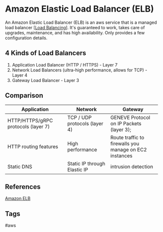 # Amazon Elastic Load Balancer (ELB)

An Amazon Elastic Load Balancer (ELB) is an aws service that is a managed load balancer [[Load Balancing](../202309150454)]. It's guaranteed to work, takes care of upgrades, maintenance, and has high availability. Only provides a few configuration details.  

## 4 Kinds of Load Balancers
1. Application Load Balancer (HTTP / HTTPS) - Layer 7  
2. Network Load Balancers (ultra-high performance, allows for TCP) - Layer 4  
3. Gateway Load Balancer - Layer 3  

## Comparison
|Application|Network|Gateway|
|-----------|-------|-------|
|HTTP/HTTPS/gRPC protocols (layer 7)| TCP / UDP protocols (layer 4) |GENEVE Protocol on IP Packets (layer 3);  
|HTTP routing features|High performance|Route traffic to firewalls you manage on EC2 instances|
Static DNS|Static IP through Elastic IP|intrusion detection|

## References
[Amazon ELB](https://aws.amazon.com/elasticloadbalancing/)

## Tags
#aws
